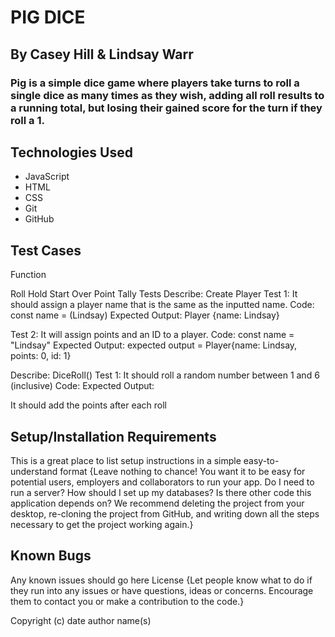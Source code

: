 # PIG DICE

## By Casey Hill & Lindsay Warr

### Pig is a simple dice game where players take turns to roll a single dice as many times as they wish, adding all roll results to a running total, but losing their gained score for the turn if they roll a 1.

## Technologies Used

- JavaScript
- HTML
- CSS
- Git
- GitHub

## Test Cases

Function

Roll
Hold
Start Over
Point Tally
Tests
Describe: Create Player
Test 1: It should assign a player name that is the same as the inputted name. Code: const name = (Lindsay) Expected Output: Player {name: Lindsay}

Test 2: It will assign points and an ID to a player. Code: const name = "Lindsay" Expected Output: expected output = Player{name: Lindsay, points: 0, id: 1}

Describe: DiceRoll()
Test 1: It should roll a random number between 1 and 6 (inclusive) Code: Expected Output:

It should add the points after each roll

## Setup/Installation Requirements

This is a great place
to list setup instructions
in a simple
easy-to-understand
format
{Leave nothing to chance! You want it to be easy for potential users, employers and collaborators to run your app. Do I need to run a server? How should I set up my databases? Is there other code this application depends on? We recommend deleting the project from your desktop, re-cloning the project from GitHub, and writing down all the steps necessary to get the project working again.}

## Known Bugs

Any known issues
should go here
License
{Let people know what to do if they run into any issues or have questions, ideas or concerns. Encourage them to contact you or make a contribution to the code.}

Copyright (c) date author name(s)

